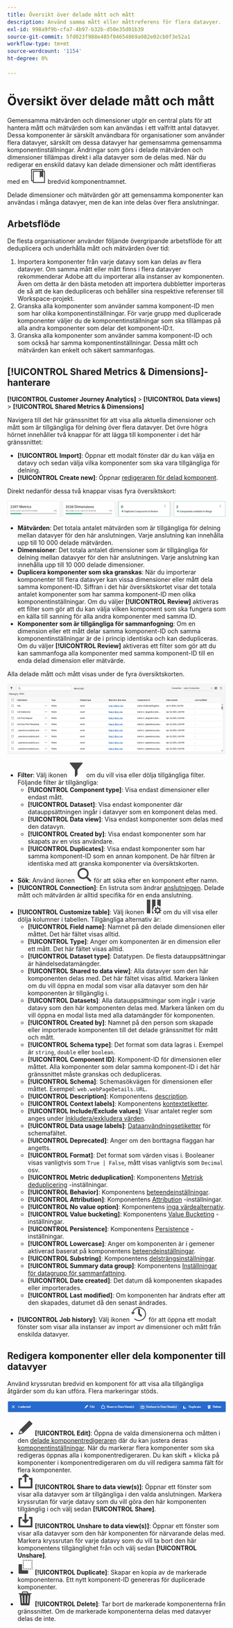 ```yaml
---
title: Översikt över delade mått och mått
description: Använd samma mått eller måttreferens för flera datavyer.
exl-id: 998a9f9b-cfa7-4b97-b32b-d50e35d01b39
source-git-commit: 5fd023f988e485f04654869a982e02cb0f3e52a1
workflow-type: tm+mt
source-wordcount: '1154'
ht-degree: 0%

---
```


# Översikt över delade mått och mått

Gemensamma mätvärden och dimensioner utgör en central plats för att hantera mått och mätvärden som kan användas i ett valfritt antal datavyer. Dessa komponenter är särskilt användbara för organisationer som använder flera datavyer, särskilt om dessa datavyer har gemensamma gemensamma komponentinställningar. Ändringar som görs i delade mätvärden och dimensioner tillämpas direkt i alla datavyer som de delas med. När du redigerar en enskild datavy kan delade dimensioner och mått identifieras med en ![ikon för delad komponent](/help/assets/icons/CCLibrary.svg) bredvid komponentnamnet.

Delade dimensioner och mätvärden gör att gemensamma komponenter kan användas i många datavyer, men de kan inte delas över flera anslutningar.

## Arbetsflöde

De flesta organisationer använder följande övergripande arbetsflöde för att deduplicera och underhålla mått och mätvärden över tid:

1. Importera komponenter från varje datavy som kan delas av flera datavyer. Om samma mått eller mått finns i flera datavyer rekommenderar Adobe att du importerar alla instanser av komponenten. Även om detta är den bästa metoden att importera dubbletter importeras de så att de kan dedupliceras och behåller sina respektive referenser till Workspace-projekt.
1. Granska alla komponenter som använder samma komponent-ID men som har olika komponentinställningar. För varje grupp med duplicerade komponenter väljer du de komponentinställningar som ska tillämpas på alla andra komponenter som delar det komponent-ID:t.
1. Granska alla komponenter som använder samma komponent-ID och som också har samma komponentinställningar. Dessa mått och mätvärden kan enkelt och säkert sammanfogas.

## [!UICONTROL Shared Metrics & Dimensions]-hanterare

**[!UICONTROL Customer Journey Analytics]** > **[!UICONTROL Data views]** > **[!UICONTROL Shared Metrics & Dimensions]**

Navigera till det här gränssnittet för att visa alla aktuella dimensioner och mått som är tillgängliga för delning över flera datavyer. Det övre högra hörnet innehåller två knappar för att lägga till komponenter i det här gränssnittet:

* **[!UICONTROL Import]**: Öppnar ett modalt fönster där du kan välja en datavy och sedan välja vilka komponenter som ska vara tillgängliga för delning.
* **[!UICONTROL Create new]**: Öppnar [redigeraren för delad komponent](shared-component-editor.md).

Direkt nedanför dessa två knappar visas fyra översiktskort:

![Förhandsgranskning av översiktskort](assets/overview-cards.png)

* **Mätvärden**: Det totala antalet mätvärden som är tillgängliga för delning mellan datavyer för den här anslutningen. Varje anslutning kan innehålla upp till 10 000 delade mätvärden.
* **Dimensioner**: Det totala antalet dimensioner som är tillgängliga för delning mellan datavyer för den här anslutningen. Varje anslutning kan innehålla upp till 10 000 delade dimensioner.
* **Duplicera komponenter som ska granskas**: När du importerar komponenter till flera datavyer kan vissa dimensioner eller mått dela samma komponent-ID. Siffran i det här översiktskortet visar det totala antalet komponenter som har samma komponent-ID men olika komponentinställningar. Om du väljer **[!UICONTROL Review]** aktiveras ett filter som gör att du kan välja vilken komponent som ska fungera som en källa till sanning för alla andra komponenter med samma ID.
* **Komponenter som är tillgängliga för sammanfogning**: Om en dimension eller ett mått delar samma komponent-ID och samma komponentinställningar är de i princip identiska och kan dedupliceras. Om du väljer **[!UICONTROL Review]** aktiveras ett filter som gör att du kan sammanfoga alla komponenter med samma komponent-ID till en enda delad dimension eller mätvärde.

Alla delade mått och mått visas under de fyra översiktskorten.

![Tillgängliga mått och måttförhandsvisningar](assets/shared-metrics-dimensions.png)

* **Filter**: Välj ikonen ![Filter ](../../assets/icons/Filter.svg) om du vill visa eller dölja tillgängliga filter. Följande filter är tillgängliga:
   * **[!UICONTROL Component type]**: Visa endast dimensioner eller endast mått.
   * **[!UICONTROL Dataset]**: Visa endast komponenter där datauppsättningen ingår i datavyer som en komponent delas med.
   * **[!UICONTROL Data view]**: Visa endast komponenter som delas med den datavyn.
   * **[!UICONTROL Created by]**: Visa endast komponenter som har skapats av en viss användare.
   * **[!UICONTROL Duplicates]**: Visa endast komponenter som har samma komponent-ID som en annan komponent. De här filtren är identiska med att granska komponenter via översiktskorten.
* **Sök**: Använd ikonen ![Sök ](../../assets/icons/Search.svg) för att söka efter en komponent efter namn.
* **[!UICONTROL Connection]**: En listruta som ändrar [anslutningen](/help/connections/overview.md). Delade mått och mätvärden är alltid specifika för en enda anslutning.
* **[!UICONTROL Customize table]**: Välj ikonen ![Anpassa tabell](/help/assets/icons/ColumnSetting.svg) om du vill visa eller dölja kolumner i tabellen. Tillgängliga alternativ är:
   * **[!UICONTROL Field name]**: Namnet på den delade dimensionen eller måttet. Det här fältet visas alltid.
   * **[!UICONTROL Type]**: Anger om komponenten är en dimension eller ett mått. Det här fältet visas alltid.
   * **[!UICONTROL Dataset type]**: Datatypen. De flesta datauppsättningar är händelsedatamängder.
   * **[!UICONTROL Shared to data view]**: Alla datavyer som den här komponenten delas med. Det här fältet visas alltid. Markera länken om du vill öppna en modal som visar alla datavyer som den här komponenten är tillgänglig i.
   * **[!UICONTROL Datasets]**: Alla datauppsättningar som ingår i varje datavy som den här komponenten delas med. Markera länken om du vill öppna en modal lista med alla datamängder för komponenten.
   * **[!UICONTROL Created by]**: Namnet på den person som skapade eller importerade komponenten till det delade gränssnittet för mått och mått.
   * **[!UICONTROL Schema type]**: Det format som data lagras i. Exempel är `string`, `double` eller `boolean`.
   * **[!UICONTROL Component ID]**: Komponent-ID för dimensionen eller måttet. Alla komponenter som delar samma komponent-ID i det här gränssnittet måste granskas och dedupliceras.
   * **[!UICONTROL Schema]**: Schemasökvägen för dimensionen eller måttet. Exempel: `web.webPageDetails.URL`.
   * **[!UICONTROL Description]**: Komponentens [description](/help/data-views/component-settings/overview.md).
   * **[!UICONTROL Context labels]**: Komponentens [kontextetiketter](/help/data-views/component-settings/overview.md).
   * **[!UICONTROL Include/Exclude values]**: Visar antalet regler som anges under [Inkludera/exkludera värden](/help/data-views/component-settings/include-exclude-values.md).
   * **[!UICONTROL Data usage labels]**: [Dataanvändningsetiketter](https://experienceleague.adobe.com/en/docs/experience-platform/data-governance/labels/overview) för schemafältet.
   * **[!UICONTROL Deprecated]**: Anger om den borttagna flaggan har angetts.
   * **[!UICONTROL Format]**: Det format som värden visas i. Booleaner visas vanligtvis som `True | False`, mått visas vanligtvis som `Decimal` osv.
   * **[!UICONTROL Metric deduplication]**: Komponentens [Metrisk deduplicering](/help/data-views/component-settings/metric-deduplication.md) -inställningar.
   * **[!UICONTROL Behavior]**: Komponentens [beteendeinställningar](/help/data-views/component-settings/behavior.md).
   * **[!UICONTROL Attribution]**: Komponentens [Attribution](/help/data-views/component-settings/attribution.md) -inställningar.
   * **[!UICONTROL No value option]**: Komponentens [inga värdealternativ](/help/data-views/component-settings/no-value-options.md).
   * **[!UICONTROL Value bucketing]**: Komponentens [Value Bucketing](/help/data-views/component-settings/value-bucketing.md) -inställningar.
   * **[!UICONTROL Persistence]**: Komponentens [Persistence](/help/data-views/component-settings/persistence.md) -inställningar.
   * **[!UICONTROL Lowercase]**: Anger om komponenten är i gemener aktiverad baserat på komponentens [beteendeinställningar](/help/data-views/component-settings/behavior.md).
   * **[!UICONTROL Substring]**: Komponentens [delsträngsinställningar](/help/data-views/component-settings/substring.md).
   * **[!UICONTROL Summary data group]**: Komponentens [Inställningar för datagrupp för sammanfattning](/help/data-views/component-settings/summary-data-group.md).
   * **[!UICONTROL Date created]**: Det datum då komponenten skapades eller importerades.
   * **[!UICONTROL Last modified]**: Om komponenten har ändrats efter att den skapades, datumet då den senast ändrades.
* **[!UICONTROL Job history]**: Välj ikonen ![ Historik ](/help/assets/icons/History.svg) för att öppna ett modalt fönster som visar alla instanser av import av dimensioner och mått från enskilda datavyer.

## Redigera komponenter eller dela komponenter till datavyer

Använd kryssrutan bredvid en komponent för att visa alla tillgängliga åtgärder som du kan utföra. Flera markeringar stöds.

![Förhandsgranska tillgängliga åtgärder](assets/smd-actions.png)

* ![Pennikon](/help/assets/icons/Edit.svg) **[!UICONTROL Edit]**: Öppna de valda dimensionerna och måtten i den [delade komponentredigeraren](shared-component-editor.md) där du kan justera deras [komponentinställningar](/help/data-views/component-settings/overview.md). När du markerar flera komponenter som ska redigeras öppnas alla i komponentredigeraren. Du kan skift + klicka på komponenter i komponentredigeraren om du vill redigera samma fält för flera komponenter.
* ![Delningsikon](/help/assets/icons/Share.svg) **[!UICONTROL Share to data view(s)]**: Öppnar ett fönster som visar alla datavyer som är tillgängliga i den valda anslutningen. Markera kryssrutan för varje datavy som du vill göra den här komponenten tillgänglig i och välj sedan **[!UICONTROL Share]**.
* ![Ikonen för att sluta dela ](/help/assets/icons/SaveTo.svg) **[!UICONTROL Unshare to data view(s)]**: Öppnar ett fönster som visar alla datavyer som den här komponenten för närvarande delas med. Markera kryssrutan för varje datavy som du vill ta bort den här komponentens tillgänglighet från och välj sedan **[!UICONTROL Unshare]**.
* ![Duplicera ikon](/help/assets/icons/Copy.svg) **[!UICONTROL Duplicate]**: Skapar en kopia av de markerade komponenterna. Ett nytt komponent-ID genereras för duplicerade komponenter.
* ![Ta bort ikon](/help/assets/icons/Delete.svg) **[!UICONTROL Delete]**: Tar bort de markerade komponenterna från gränssnittet. Om de markerade komponenterna delas med datavyer delas de inte.
